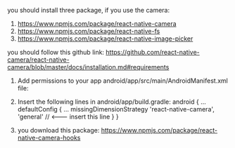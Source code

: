 you should install three package, if you use the camera:
1. https://www.npmjs.com/package/react-native-camera
2. https://www.npmjs.com/package/react-native-fs
3. https://www.npmjs.com/package/react-native-image-picker


you should follow this github link: 
https://github.com/react-native-camera/react-native-camera/blob/master/docs/installation.md#requirements

1. Add permissions to your app android/app/src/main/AndroidManifest.xml file:
   <!-- Required -->
<uses-permission android:name="android.permission.CAMERA" />

<!-- Include this only if you are planning to use the camera roll -->
<uses-permission android:name="android.permission.READ_EXTERNAL_STORAGE" />
<uses-permission android:name="android.permission.WRITE_EXTERNAL_STORAGE" />

<!-- Include this only if you are planning to use the microphone for video recording -->
<uses-permission android:name="android.permission.RECORD_AUDIO"/>


2. Insert the following lines in android/app/build.gradle:
  android {
  ...
  defaultConfig {
    ...
    missingDimensionStrategy 'react-native-camera', 'general' // <--- insert this line
  }
}

3. you download this package:
https://www.npmjs.com/package/react-native-camera-hooks
